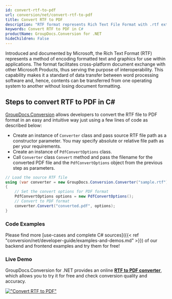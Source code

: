 ```yaml
---
id: convert-rtf-to-pdf
url: conversion/net/convert-rtf-to-pdf
title: Convert RTF to PDF
description: "RTF format represents Rich Text File Format with .rtf extension. Learn how to convert RTF to PDF file programmatically in C# language using GroupDocs.Conversion for .NET library."
keywords: Convert RTF to PDF in C#
productName: GroupDocs.Conversion for .NET
hideChildren: False
---
```


Introduced and documented by Microsoft, the Rich Text Format (RTF) represents a method of encoding formatted text and graphics for use within applications. The format facilitates cross-platform document exchange with other Microsoft Products, thus serving the purpose of interoperability. This capability makes it a standard of data transfer between word processing software and, hence, contents can be transferred from one operating system to another without losing document formatting.

## Steps to convert RTF to PDF in C#

[GroupDocs.Conversion](https://products.groupdocs.com/conversion/net) allows developers to convert the RTF file to PDF format in an easy and intuitive way just using a few lines of code as described below:

* Create an instance of `Converter` class and pass source RTF file path as a constructor parameter. You may specify absolute or relative file path as per your requirements. 
* Create an instance of `PdfConvertOptions` class.
* Call `Converter` class `Convert` method and pass the filename for the converted PDF file and the `PdfConvertOptions` object from the previous step as parameters.

```csharp
// Load the source RTF file
using (var converter = new GroupDocs.Conversion.Converter("sample.rtf"))
{
    // Set the convert options for PDF format
    PdfConvertOptions options = new PdfConvertOptions();
    // Convert to PDF format
    converter.Convert("converted.pdf", options);
}
```

### Code Examples

Please find more [use-cases and complete C# sources]({{< ref "conversion/net/developer-guide/examples-and-demos.md" >}}) of our backend and frontend examples and try them for free!

### Live Demo

GroupDocs.Conversion for .NET provides an online [**RTF to PDF converter**](https://products.groupdocs.app/conversion/rtf-to-pdf), which allows you to try it for free and check conversion quality and accuracy.

[!["Convert RTF to PDF"](conversion/net/images/convert-rtf-to-pdf.png)](https://products.groupdocs.app/conversion/rtf-to-pdf)